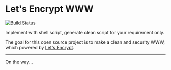 # Let's Encrypt WWW

[![Build Status](https://travis-ci.org/sunzhongmou/letsencrypt.svg?branch=master)](https://travis-ci.org/sunzhongmou/letsencrypt)

Implement with shell script, generate clean script for your requirement only. 

The goal for this open source project is to make a clean and security WWW, which powered by [Let's Encrypt](https://letsencrypt.org/). 

---

On the way...
